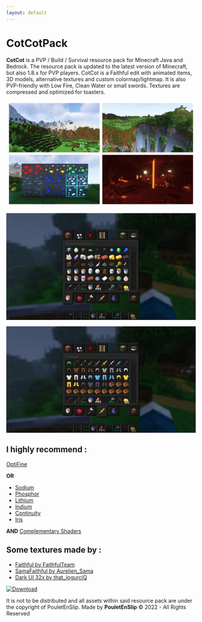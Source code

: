 ```yaml
---
layout: default
---
```


# CotCotPack

<p><b>CotCot</b> is a PVP / Build / Survival resource pack for Minecraft Java and Bedrock. The resource pack is updated to the latest version of Minecraft, but also 1.8.x for PVP players. CotCot is a Faithful edit with animated items, 3D models, alternative textures and custom colormap/lightmap. It is also PVP-friendly with Low Fire, Clean Water or small swords. Textures are compressed and optimized for toasters.</p>

![0](img/0.png)

![1](img/1.png)

![2](img/2.png)

## I highly recommend :

[OptiFine](https://www.optifine.net/home)

**OR**
* [Sodium](https://www.curseforge.com/minecraft/mc-mods/sodium)
* [Phosphor](https://www.curseforge.com/minecraft/mc-mods/phosphor)
* [Lithium](https://www.curseforge.com/minecraft/mc-mods/lithium)
* [Indium](https://www.curseforge.com/minecraft/mc-mods/indium/files)
* [Continuity](https://www.curseforge.com/minecraft/mc-mods/continuity/files)
* [Iris](https://www.curseforge.com/minecraft/mc-mods/irisshaders)

**AND**
[Complementary Shaders](https://www.curseforge.com/minecraft/customization/complementary-shaders)

## Some textures made by :

* [Faithful by FaithfulTeam](https://faithful.team)
* [SamaFaithful by Aurelien_Sama](https://www.youtube.com/channel/UCM2e9ub5nKQIvYbIPxSTbOg)
* [Dark UI 32x by that_jogurciQ](https://www.curseforge.com/minecraft/texture-packs/dark-ui-32x)

[![Download](https://www.pngall.com/wp-content/uploads/2/Downloadable-PDF-Button-PNG-Image.png)](https://github.com/PouletEnSlip/CotCotPack/releases)

It is not to be distributed and all assets within said resource pack are under the copyright of PouletEnSlip.
Made by **PouletEnSlip** © 2022 - All Rights Reserved
